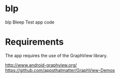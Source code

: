 blp
===

blp Bleep Test app code


Requirements
===========

The app requires the use of the GraphView library.

http://www.android-graphview.org/
https://github.com/appsthatmatter/GraphView-Demos

